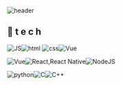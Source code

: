 <!--
**ymaru02/ymaru02** is a ✨ _special_ ✨ repository because its `README.md` (this file) appears on your GitHub profile.

Here are some ideas to get you started:

- 🔭 I’m currently working on ...
- 🌱 I’m currently learning ...
- 👯 I’m looking to collaborate on ...
- 🤔 I’m looking for help with ...
- 💬 Ask me about ...
- 📫 How to reach me: ...
- 😄 Pronouns: ...
- ⚡ Fun fact: ...
  -->

![header](https://capsule-render.vercel.app/api?type=waving&color=gradient&height=300&section=header&text=Donghee%20Yun🎨&fontSize=90)

## 💫 t e c h 

![JS](https://img.shields.io/badge/JavaScript-F7DF1E?style=flat-square&logo=JavaScript&logoColor=black)![html](https://img.shields.io/badge/Html-E34F26?style=flat-square&logo=Html5&logoColor=white) ![css](https://img.shields.io/badge/CSS-1572B6?style=flat-square&logo=CSS3&logoColor=white)![Vue](https://img.shields.io/badge/Vue.js-4FC08D?style=flat-square&logo=Vue.js&logoColor=white)
<br>

![Vue](https://img.shields.io/badge/Vue.js-4FC08D?style=flat-square&logo=Vue.js&logoColor=white)![React,React Native](https://img.shields.io/badge/React%20/%20ReactNative-61DAFB?style=flat-square&logo=React&logoColor=black)![NodeJS](https://img.shields.io/badge/Node.js-339933?style=flat-square&logo=Node.js&logoColor=white)
<br>

![python](https://img.shields.io/badge/Python-3776AB?style=flat-square&logo=Python&logoColor=white)![C](https://img.shields.io/badge/C-A8B9CC?style=flat-square&logo=C&logoColor=white)![C++](https://img.shields.io/badge/C++-00599C?style=flat-square&logo=C++&logoColor=white)
